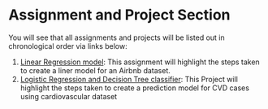 # Assignment and Project Section

You will see that all assignments and projects will be listed out in chronological order via links below:

1. <a href=https://github.com/marcusw0602/DATA_602_Intro_DataAnalysis_and_Machine_Learning/tree/master/Assignments&Projects/Linear%20Regression%20Model>Linear Regression model</a>: This assignment will highlight the steps taken to create a liner model for an Airbnb dataset. 
2. <a href=https://github.com/marcusw0602/DATA_602_Intro_DataAnalysis_and_Machine_Learning/tree/master/Assignments%26Projects/Logistic-Decision-Tree> Logistic Regression and Decision Tree classifier</a>: This Project will highlight the steps taken to create a prediction model for CVD cases using cardiovascular dataset
